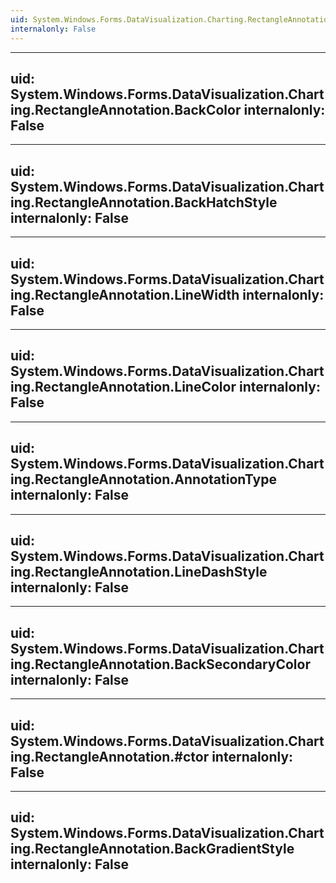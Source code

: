```yaml
---
uid: System.Windows.Forms.DataVisualization.Charting.RectangleAnnotation
internalonly: False
---
```


---
uid: System.Windows.Forms.DataVisualization.Charting.RectangleAnnotation.BackColor
internalonly: False
---

---
uid: System.Windows.Forms.DataVisualization.Charting.RectangleAnnotation.BackHatchStyle
internalonly: False
---

---
uid: System.Windows.Forms.DataVisualization.Charting.RectangleAnnotation.LineWidth
internalonly: False
---

---
uid: System.Windows.Forms.DataVisualization.Charting.RectangleAnnotation.LineColor
internalonly: False
---

---
uid: System.Windows.Forms.DataVisualization.Charting.RectangleAnnotation.AnnotationType
internalonly: False
---

---
uid: System.Windows.Forms.DataVisualization.Charting.RectangleAnnotation.LineDashStyle
internalonly: False
---

---
uid: System.Windows.Forms.DataVisualization.Charting.RectangleAnnotation.BackSecondaryColor
internalonly: False
---

---
uid: System.Windows.Forms.DataVisualization.Charting.RectangleAnnotation.#ctor
internalonly: False
---

---
uid: System.Windows.Forms.DataVisualization.Charting.RectangleAnnotation.BackGradientStyle
internalonly: False
---
